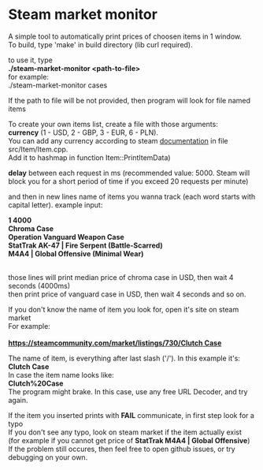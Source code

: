 # Steam market monitor

A simple tool to automatically print prices of choosen items in 1 window.<br>
To build, type 'make' in build directory (lib curl required).<br>

to use it, type<br>
<b> ./steam-market-monitor \<path-to-file></b></br>
for example:<br>
./steam-market-monitor cases <br>

If the path to file will be not provided, then program will look for file named items<br>

To create your own items list, create a file with those arguments:<br>
<b>currency</b> (1 - USD, 2 - GBP, 3 - EUR, 6 - PLN).<br>
You can add any currency according to steam [documentation](https://partner.steamgames.com/doc/store/pricing/currencies) in file src/Item/Item.cpp.<br>
Add it to hashmap in function Item::PrintItemData)<br>

<b>delay</b> between each request in ms (recommended value: 5000. Steam will block you for a short period of time if you exceed 20 requests per minute)<br>

and then in new lines name of items you wanna track (each word starts with capital letter).
example input:

<b>
1 4000<br>
Chroma Case<br>
Operation Vanguard Weapon Case<br>
StatTrak AK-47 | Fire Serpent (Battle-Scarred)<br>
M4A4 | Global Offensive (Minimal Wear)<br>
</b><br>

those lines will print median price of chroma case in USD, then wait 4 seconds (4000ms)<br>
then print price of vanguard case in USD, then wait 4 seconds and so on.<br>

If you don't know the name of item you look for, open it's site on steam market<br>
For example:<br><br>
<b>[https://steamcommunity.com/market/listings/730/Clutch Case](https://steamcommunity.com/market/listings/730/Clutch%20Case)<br></b>

The name of item, is everything after last slash ('/'). In this example it's: <br>
<b>Clutch Case</b><br>
In case the item name looks like: <br>
<b>Clutch%20Case</b><br>
The program might brake. In this case, use any free URL Decoder, and try again.

If the item you inserted prints with <b>FAIL</b> communicate, in first step look for a typo<br>
If you don't see any typo, look on steam market if the item actually exist <br>
(for example if you cannot get price of <b>StatTrak M4A4 | Global Offensive</b>)<br>
If the problem still occures, then feel free to open github issues, or try debugging on your own.<br>
